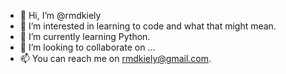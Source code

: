- 👋 Hi, I’m @rmdkiely
- 👀 I’m interested in learning to code and what that might mean.
- 🌱 I’m currently learning Python.
- 💞️ I’m looking to collaborate on ...
- 📫 You can reach me on rmdkiely@gmail.com. 

<!---
rmdkiely/rmdkiely is a ✨ special ✨ repository because its `README.md` (this file) appears on your GitHub profile.
You can click the Preview link to take a look at your changes.
--->
